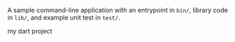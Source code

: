 






A sample command-line application with an entrypoint in `bin/`, library code
in `lib/`, and example unit test in `test/`.

my dart project









